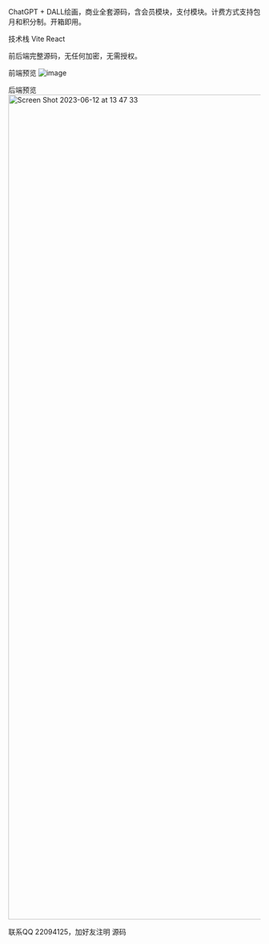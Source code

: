  ChatGPT + DALL绘画，商业全套源码，含会员模块，支付模块。计费方式支持包月和积分制。开箱即用。
 
技术栈
 Vite
 React

前后端完整源码，无任何加密，无需授权。

前端预览
![image](https://github.com/dzwx321/ChatGPT_AI_Web/assets/136339190/857094d8-4a7b-4db6-98bc-7c1991de3b6e)

后端预览
<img width="1647" alt="Screen Shot 2023-06-12 at 13 47 33" src="https://github.com/dzwx321/ChatGPT_AI_Web/assets/136339190/56b083a5-43ae-4399-9f3d-d544317868fb">

 
联系QQ 22094125，加好友注明 源码
